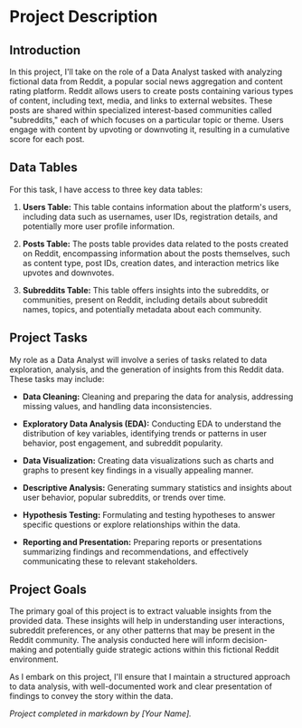 # Project Description

## Introduction

In this project, I'll take on the role of a Data Analyst tasked with analyzing fictional data from Reddit, a popular social news aggregation and content rating platform. Reddit allows users to create posts containing various types of content, including text, media, and links to external websites. These posts are shared within specialized interest-based communities called "subreddits," each of which focuses on a particular topic or theme. Users engage with content by upvoting or downvoting it, resulting in a cumulative score for each post.

## Data Tables

For this task, I have access to three key data tables:

1. **Users Table:** This table contains information about the platform's users, including data such as usernames, user IDs, registration details, and potentially more user profile information.

2. **Posts Table:** The posts table provides data related to the posts created on Reddit, encompassing information about the posts themselves, such as content type, post IDs, creation dates, and interaction metrics like upvotes and downvotes.

3. **Subreddits Table:** This table offers insights into the subreddits, or communities, present on Reddit, including details about subreddit names, topics, and potentially metadata about each community.

## Project Tasks

My role as a Data Analyst will involve a series of tasks related to data exploration, analysis, and the generation of insights from this Reddit data. These tasks may include:

- **Data Cleaning:** Cleaning and preparing the data for analysis, addressing missing values, and handling data inconsistencies.

- **Exploratory Data Analysis (EDA):** Conducting EDA to understand the distribution of key variables, identifying trends or patterns in user behavior, post engagement, and subreddit popularity.

- **Data Visualization:** Creating data visualizations such as charts and graphs to present key findings in a visually appealing manner.

- **Descriptive Analysis:** Generating summary statistics and insights about user behavior, popular subreddits, or trends over time.

- **Hypothesis Testing:** Formulating and testing hypotheses to answer specific questions or explore relationships within the data.

- **Reporting and Presentation:** Preparing reports or presentations summarizing findings and recommendations, and effectively communicating these to relevant stakeholders.

## Project Goals

The primary goal of this project is to extract valuable insights from the provided data. These insights will help in understanding user interactions, subreddit preferences, or any other patterns that may be present in the Reddit community. The analysis conducted here will inform decision-making and potentially guide strategic actions within this fictional Reddit environment.

As I embark on this project, I'll ensure that I maintain a structured approach to data analysis, with well-documented work and clear presentation of findings to convey the story within the data.

*Project completed in markdown by [Your Name].*
